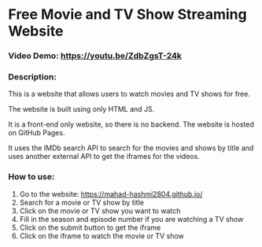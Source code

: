# Free Movie and TV Show Streaming Website

### Video Demo: https://youtu.be/ZdbZgsT-24k

### Description:
This is a website that allows users to watch movies and TV shows for free.   

The website is built using only HTML and JS.   

It is a front-end only website, so there is no backend. The website is hosted on GitHub Pages.   

It uses the IMDb search API to search for the movies and shows by title and uses another external API to get the iframes for the videos.

### How to use:
1. Go to the website: https://mahad-hashmi2804.github.io/
2. Search for a movie or TV show by title
3. Click on the movie or TV show you want to watch
4. Fill in the season and episode number if you are watching a TV show
5. Click on the submit button to get the iframe
6. Click on the iframe to watch the movie or TV show

